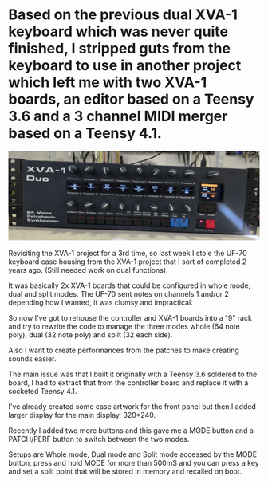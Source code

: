 # Based on the previous dual XVA-1 keyboard which was never quite finished, I stripped guts from the keyboard to use in another project which left me with two XVA-1 boards, an editor based on a Teensy 3.6 and a 3 channel MIDI merger based on a Teensy 4.1.

![Synth](Photos/Synth.jpg)

Revisiting the XVA-1 project for a 3rd time, so last week I stole the UF-70 keyboard case housing from the XVA-1 project that I sort of completed 2 years ago. (Still needed work on dual functions). 

It was basically 2x XVA-1 boards that could be configured in whole mode, dual and split modes. The UF-70 sent notes on channels 1 and/or 2 depending how I wanted, it was clumsy and impractical. 

So now I've got to rehouse the controller and XVA-1 boards into a 19" rack and try to rewrite the code to manage the three modes whole (64 note poly), dual (32 note poly) and split (32 each side). 

Also I want to create performances from the patches to make creating sounds easier. 

The main issue was that I built it originally with a Teensy 3.6 soldered to the board, I had to extract that from the controller board and replace it with a socketed Teensy 4.1. 

I've already created some case artwork for the front panel but then I added larger display for the main display, 320*240.

Recently I added two more buttons and this gave me a MODE button and a PATCH/PERF button to switch between the two modes.

Setups are Whole mode, Dual mode and Split mode accessed by the MODE button, press and hold MODE for more than 500mS and you can press a key and set a split point that will be stored in memory and recalled on boot.
